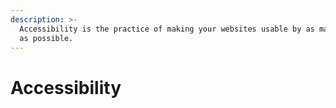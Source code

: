 ```yaml
---
description: >-
  Accessibility is the practice of making your websites usable by as many people
  as possible.
---
```


# Accessibility

